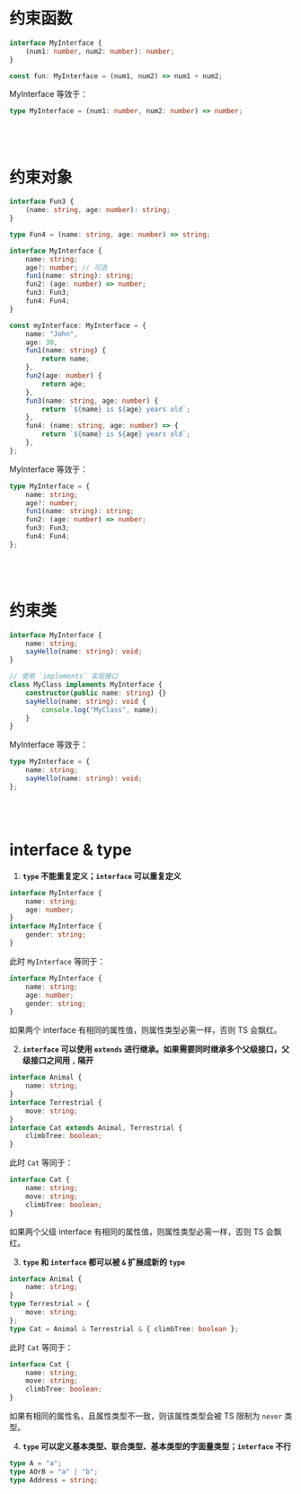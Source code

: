 # 约束函数

```ts
interface MyInterface {
    (num1: number, num2: number): number;
}

const fun: MyInterface = (num1, num2) => num1 + num2;
```

MyInterface 等效于：

```ts
type MyInterface = (num1: number, num2: number) => number;
```

<br><br>

# 约束对象

```ts
interface Fun3 {
    (name: string, age: number): string;
}

type Fun4 = (name: string, age: number) => string;

interface MyInterface {
    name: string;
    age?: number; // 可选
    fun1(name: string): string;
    fun2: (age: number) => number;
    fun3: Fun3;
    fun4: Fun4;
}

const myInterface: MyInterface = {
    name: "John",
    age: 30,
    fun1(name: string) {
        return name;
    },
    fun2(age: number) {
        return age;
    },
    fun3(name: string, age: number) {
        return `${name} is ${age} years old`;
    },
    fun4: (name: string, age: number) => {
        return `${name} is ${age} years old`;
    },
};
```

MyInterface 等效于：

```ts
type MyInterface = {
    name: string;
    age?: number;
    fun1(name: string): string;
    fun2: (age: number) => number;
    fun3: Fun3;
    fun4: Fun4;
};
```

<br><br>

# 约束类

```ts
interface MyInterface {
    name: string;
    sayHello(name: string): void;
}

// 使用 `implements` 实现接口
class MyClass implements MyInterface {
    constructor(public name: string) {}
    sayHello(name: string): void {
        console.log("MyClass", name);
    }
}
```

MyInterface 等效于：

```ts
type MyInterface = {
    name: string;
    sayHello(name: string): void;
};
```

<br><br>

# interface & type

1. **`type` 不能重复定义；`interface` 可以重复定义**

```ts
interface MyInterface {
    name: string;
    age: number;
}
interface MyInterface {
    gender: string;
}
```

此时 `MyInterface` 等同于：

```ts
interface MyInterface {
    name: string;
    age: number;
    gender: string;
}
```

如果两个 interface 有相同的属性值，则属性类型必需一样，否则 TS 会飘红。

2. **`interface` 可以使用 `extends` 进行继承。如果需要同时继承多个父级接口，父级接口之间用 `,` 隔开**

```ts
interface Animal {
    name: string;
}
interface Terrestrial {
    move: string;
}
interface Cat extends Animal, Terrestrial {
    climbTree: boolean;
}
```

此时 `Cat` 等同于：

```ts
interface Cat {
    name: string;
    move: string;
    climbTree: boolean;
}
```

如果两个父级 interface 有相同的属性值，则属性类型必需一样，否则 TS 会飘红。

3. **`type` 和 `interface` 都可以被 `&` 扩展成新的 `type`**

```ts
interface Animal {
    name: string;
}
type Terrestrial = {
    move: string;
};
type Cat = Animal & Terrestrial & { climbTree: boolean };
```

此时 `Cat` 等同于：

```ts
interface Cat {
    name: string;
    move: string;
    climbTree: boolean;
}
```

如果有相同的属性名，且属性类型不一致，则该属性类型会被 TS 限制为 `never` 类型。

4.  **`type` 可以定义基本类型、联合类型、基本类型的字面量类型；`interface` 不行**

```ts
type A = "a";
type AOrB = "a" | "b";
type Address = string;
```

<br>
